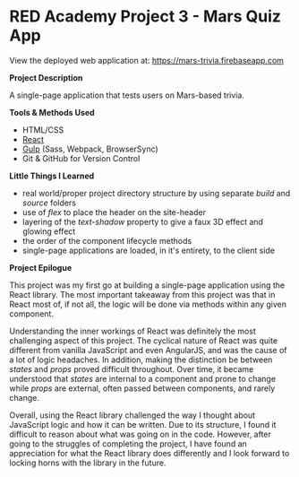 # RED Academy Project 3 - Mars Quiz App

View the deployed web application at: https://mars-trivia.firebaseapp.com

**Project Description**

A single-page application that tests users on Mars-based trivia.

**Tools & Methods Used**

- HTML/CSS
- [React](https://facebook.github.io/react/)
- [Gulp](http://gulpjs.com/) (Sass, Webpack, BrowserSync)
- Git & GitHub for Version Control

**Little Things I Learned**

- real world/proper project directory structure by using separate _build_ and _source_ folders
- use of _flex_ to place the header on the site-header
- layering of the _text-shadow_ property to give a faux 3D effect and glowing effect
- the order of the component lifecycle methods
- single-page applications are loaded, in it's entirety, to the client side

**Project Epilogue**

This project was my first go at building a single-page application using the React library. The most important takeaway from this project was that in React most of, if not all, the logic will be done via methods within any given component.

Understanding the inner workings of React was definitely the most challenging aspect of this project. The cyclical nature of React was quite different from vanilla JavaScript and even AngularJS, and was the cause of a lot of logic headaches. In addition, making the distinction be between _states_ and _props_ proved difficult throughout. Over time, it became understood that _states_ are internal to a component and prone to change while _props_ are external, often passed between components, and rarely change.

Overall, using the React library challenged the way I thought about JavaScript logic and how it can be written. Due to its structure, I found it difficult to reason about what was going on in the code. However, after going to the struggles of completing the project, I have found an appreciation for what the React library does differently and I look forward to locking horns with the library in the future.
